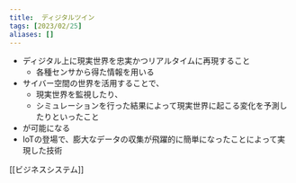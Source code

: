```yaml
---
title:  ディジタルツイン
tags: [2023/02/25]
aliases: []
---
```


- ディジタル上に現実世界を忠実かつリアルタイムに再現すること
	- 各種センサから得た情報を用いる
- サイバー空間の世界を活用することで、
	- 現実世界を監視したり、
	- シミュレーションを行った結果によって現実世界に起こる変化を予測したりといったこと
- が可能になる 
- IoTの登場で、膨大なデータの収集が飛躍的に簡単になったことによって実現した技術

[[ビジネスシステム]]